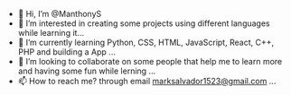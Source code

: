 - 👋 Hi, I’m @ManthonyS
- 👀 I’m interested in creating some projects using different languages while learning it...
- 🌱 I’m currently learning Python, CSS, HTML, JavaScript, React, C++, PHP and building a App  ...
- 💞️ I’m looking to collaborate on some people that help me to learn more and having some fun while lerning ...
- 📫 How to reach me? through email marksalvador1523@gmail.com ...

<!---
ManthonyS/ManthonyS is a ✨ special ✨ repository because its `README.md` (this file) appears on your GitHub profile.
You can click the Preview link to take a look at your changes.
--->

